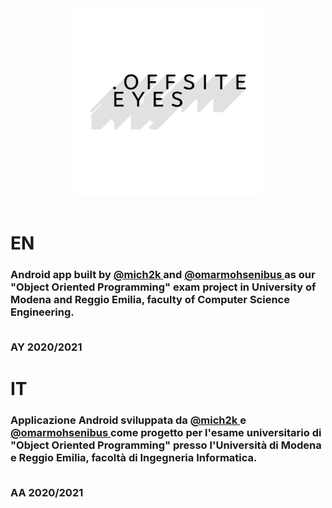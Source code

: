 

<center>
    <img src="logo.png" alt="logo" width="300"/>
</center>

<br>

<h1> EN </h1>

<h3>
Android app built by <a href="https://www.github.com/mich2k"> @mich2k </a> and <a href="https://www.github.com/omarmohsenibus"> @omarmohsenibus </a> as our "Object Oriented Programming" exam project in University of Modena and Reggio Emilia, faculty of Computer Science Engineering.


<br>
<br>


AY 2020/2021


</h3>


<h1> IT </h1>

<h3>
Applicazione Android sviluppata da <a href="https://www.github.com/mich2k"> @mich2k </a> e <a href="https://www.github.com/omarmohsenibus"> @omarmohsenibus </a> come progetto per l'esame universitario di "Object Oriented Programming" presso l'Università di Modena e Reggio Emilia, facoltà di Ingegneria Informatica.


<br>
<br>


AA 2020/2021


</h3>

